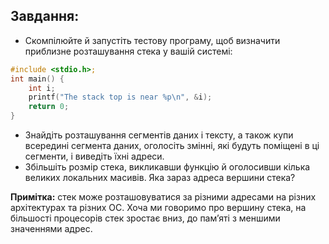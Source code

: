## Завдання:
- Скомпілюйте й запустіть тестову програму, щоб визначити приблизне
розташування стека у вашій системі:
```c
#include <stdio.h>;
int main() {
    int i;
    printf("The stack top is near %p\n", &i);
    return 0;
}
```
- Знайдіть розташування сегментів даних і тексту, а також купи всередині
сегмента даних, оголосіть змінні, які будуть поміщені в ці сегменти, і
виведіть їхні адреси.
- Збільшіть розмір стека, викликавши функцію й оголосивши кілька
великих локальних масивів. Яка зараз адреса вершини стека? 
  
__Примітка:__ стек може розташовуватися за різними адресами на різних
архітектурах та різних ОС. Хоча ми говоримо про вершину стека, на
більшості процесорів стек зростає вниз, до пам’яті з меншими значеннями
адрес.